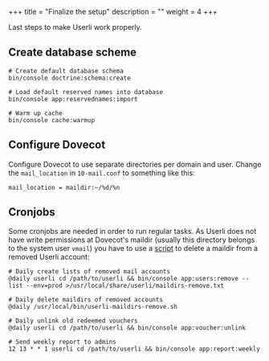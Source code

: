 +++
title = "Finalize the setup"
description = ""
weight = 4
+++

Last steps to make Userli work properly.
<!--more-->

## Create database scheme

    # Create default database schema
    bin/console doctrine:schema:create

    # Load default reserved names into database
    bin/console app:reservednames:import

    # Warm up cache
    bin/console cache:warmup

## Configure Dovecot

Configure Dovecot to use separate directories per domain and user. Change
the `mail_location` in `10-mail.conf` to something like this:

	mail_location = maildir:~/%d/%n

## Cronjobs

Some cronjobs are needed in order to run regular tasks. As Userli does not
have write permissions at Dovecot's maildir (usually this directory belongs
to the system user `vmail`) you have to use a [script](https://github.com/systemli/ansible-role-userli/blob/master/templates/userli-maildirs-remove.sh.j2)
to delete a maildir from a removed Userli account:

	# Daily create lists of removed mail accounts
	@daily userli cd /path/to/userli && bin/console app:users:remove --list --env=prod >/usr/local/share/userli/maildirs-remove.txt

	# Daily delete maildirs of removed accounts
	@daily /usr/local/bin/userli-maildirs-remove.sh

	# Daily unlink old redeemed vouchers
	@daily userli cd /path/to/userli && bin/console app:voucher:unlink

	# Send weekly report to admins
	12 13 * * 1 userli cd /path/to/userli && bin/console app:report:weekly
